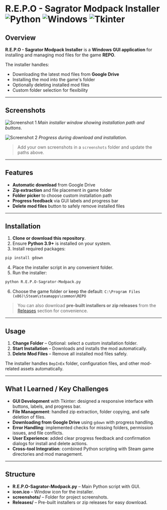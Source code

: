 # R.E.P.O - Sagrator Modpack Installer ![Python](https://img.shields.io/badge/Python-3776AB?logo=python\&logoColor=white) ![Windows](https://img.shields.io/badge/Platform-Windows-blue) ![Tkinter](https://img.shields.io/badge/Tkinter-GUI-green)

## Overview

**R.E.P.O - Sagrator Modpack Installer** is a **Windows GUI application** for installing and managing mod files for the game **REPO**.

The installer handles:

* Downloading the latest mod files from **Google Drive**
* Installing the mod into the game's folder
* Optionally deleting installed mod files
* Custom folder selection for flexibility

---

## Screenshots

![Screenshot 1](screenshots/screenshot1.png)
*Main installer window showing installation path and buttons.*

![Screenshot 2](screenshots/screenshot2.png)
*Progress during download and installation.*

> Add your own screenshots in a `screenshots` folder and update the paths above.

---

## Features

* **Automatic download** from Google Drive
* **Zip extraction** and file placement in game folder
* **Folder picker** to choose custom installation path
* **Progress feedback** via GUI labels and progress bar
* **Delete mod files** button to safely remove installed files

---

## Installation

1. **Clone or download this repository**.
2. Ensure **Python 3.9+** is installed on your system.
3. Install required packages:

```bash
pip install gdown
```

4. Place the installer script in any convenient folder.
5. Run the installer:

```bash
python R.E.P.O-Sagrator-Modpack.py
```

6. Choose the game folder or keep the default:
   `C:\Program Files (x86)\Steam\steamapps\common\REPO`

> You can also download **pre-built installers or zip releases** from the [Releases](https://github.com/YourUsername/R.E.P.O-Sagrator-Modpack/releases) section for convenience.

---

## Usage

1. **Change Folder** – Optional: select a custom installation folder.
2. **Start Installation** – Downloads and installs the mod automatically.
3. **Delete Mod Files** – Remove all installed mod files safely.

The installer handles `BepInEx` folder, configuration files, and other mod-related assets automatically.

---

## What I Learned / Key Challenges

* **GUI Development** with Tkinter: designed a responsive interface with buttons, labels, and progress bar.
* **File Management**: handled zip extraction, folder copying, and safe deletion of files.
* **Downloading from Google Drive** using `gdown` with progress handling.
* **Error Handling**: implemented checks for missing folders, permission issues, and file conflicts.
* **User Experience**: added clear progress feedback and confirmation dialogs for install and delete actions.
* **Cross-tool Integration**: combined Python scripting with Steam game directories and mod management.

---

## Structure

* **R.E.P.O-Sagrator-Modpack.py** – Main Python script with GUI.
* **icon.ico** – Window icon for the installer.
* **screenshots/** – Folder for project screenshots.
* **Releases/** – Pre-built installers or zip releases for easy download.

